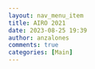 ```yaml
---
layout: nav_menu_item
title: AIRO 2021
date: 2023-08-25 19:39
author: anzalones
comments: true
categories: [Main]
---
```



